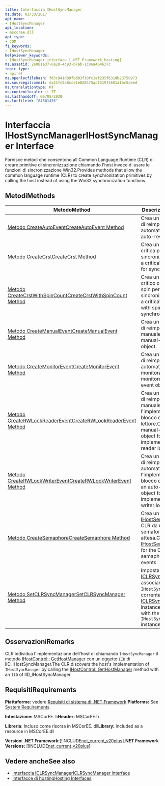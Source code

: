 ```yaml
---
title: Interfaccia IHostSyncManager
ms.date: 03/30/2017
api_name:
- IHostSyncManager
api_location:
- mscoree.dll
api_type:
- COM
f1_keywords:
- IHostSyncManager
helpviewer_keywords:
- IHostSyncManager interface [.NET Framework hosting]
ms.assetid: 2e081a37-6a28-4c93-b7ab-1c96a464637c
topic_type:
- apiref
ms.openlocfilehash: fd3c941d89fbd93f30fc1af235f6310b23758973
ms.sourcegitcommit: da21fc5a8cce1e028575acf31974681a1bc5aeed
ms.translationtype: MT
ms.contentlocale: it-IT
ms.lasthandoff: 06/08/2020
ms.locfileid: "84501456"
---
```

# <a name="ihostsyncmanager-interface"></a><span data-ttu-id="39844-102">Interfaccia IHostSyncManager</span><span class="sxs-lookup"><span data-stu-id="39844-102">IHostSyncManager Interface</span></span>
<span data-ttu-id="39844-103">Fornisce metodi che consentono all'Common Language Runtime (CLR) di creare primitive di sincronizzazione chiamando l'host invece di usare le funzioni di sincronizzazione Win32.</span><span class="sxs-lookup"><span data-stu-id="39844-103">Provides methods that allow the common language runtime (CLR) to create synchronization primitives by calling the host instead of using the Win32 synchronization functions.</span></span>  
  
## <a name="methods"></a><span data-ttu-id="39844-104">Metodi</span><span class="sxs-lookup"><span data-stu-id="39844-104">Methods</span></span>  
  
|<span data-ttu-id="39844-105">Metodo</span><span class="sxs-lookup"><span data-stu-id="39844-105">Method</span></span>|<span data-ttu-id="39844-106">Descrizione</span><span class="sxs-lookup"><span data-stu-id="39844-106">Description</span></span>|  
|------------|-----------------|  
|[<span data-ttu-id="39844-107">Metodo CreateAutoEvent</span><span class="sxs-lookup"><span data-stu-id="39844-107">CreateAutoEvent Method</span></span>](ihostsyncmanager-createautoevent-method.md)|<span data-ttu-id="39844-108">Crea un oggetto evento di reimpostazione automatica.</span><span class="sxs-lookup"><span data-stu-id="39844-108">Creates an auto-reset event object.</span></span>|  
|[<span data-ttu-id="39844-109">Metodo CreateCrst</span><span class="sxs-lookup"><span data-stu-id="39844-109">CreateCrst Method</span></span>](ihostsyncmanager-createcrst-method.md)|<span data-ttu-id="39844-110">Crea un oggetto sezione critica per la sincronizzazione.</span><span class="sxs-lookup"><span data-stu-id="39844-110">Creates a critical section object for synchronization.</span></span>|  
|[<span data-ttu-id="39844-111">Metodo CreateCrstWithSpinCount</span><span class="sxs-lookup"><span data-stu-id="39844-111">CreateCrstWithSpinCount Method</span></span>](ihostsyncmanager-createcrstwithspincount-method.md)|<span data-ttu-id="39844-112">Crea un oggetto sezione critico con il numero di spin per la sincronizzazione.</span><span class="sxs-lookup"><span data-stu-id="39844-112">Creates a critical section object with spin count for synchronization.</span></span>|  
|[<span data-ttu-id="39844-113">Metodo CreateManualEvent</span><span class="sxs-lookup"><span data-stu-id="39844-113">CreateManualEvent Method</span></span>](ihostsyncmanager-createmanualevent-method.md)|<span data-ttu-id="39844-114">Crea un oggetto evento di reimpostazione manuale.</span><span class="sxs-lookup"><span data-stu-id="39844-114">Creates a manual-reset event object.</span></span>|  
|[<span data-ttu-id="39844-115">Metodo CreateMonitorEvent</span><span class="sxs-lookup"><span data-stu-id="39844-115">CreateMonitorEvent Method</span></span>](ihostsyncmanager-createmonitorevent-method.md)|<span data-ttu-id="39844-116">Crea un oggetto evento di reimpostazione automatica monitorato.</span><span class="sxs-lookup"><span data-stu-id="39844-116">Creates a monitored auto-reset event object.</span></span>|  
|[<span data-ttu-id="39844-117">Metodo CreateRWLockReaderEvent</span><span class="sxs-lookup"><span data-stu-id="39844-117">CreateRWLockReaderEvent Method</span></span>](ihostsyncmanager-createrwlockreaderevent-method.md)|<span data-ttu-id="39844-118">Crea un oggetto evento di reimpostazione manuale per l'implementazione di un blocco del lettore.</span><span class="sxs-lookup"><span data-stu-id="39844-118">Creates a manual-reset event object for the implementation of a reader lock.</span></span>|  
|[<span data-ttu-id="39844-119">Metodo CreateRWLockWriterEvent</span><span class="sxs-lookup"><span data-stu-id="39844-119">CreateRWLockWriterEvent Method</span></span>](ihostsyncmanager-createrwlockwriterevent-method.md)|<span data-ttu-id="39844-120">Crea un oggetto evento di reimpostazione automatica per l'implementazione di un blocco del writer.</span><span class="sxs-lookup"><span data-stu-id="39844-120">Creates an auto-reset event object for the implementation of a writer lock.</span></span>|  
|[<span data-ttu-id="39844-121">Metodo CreateSemaphore</span><span class="sxs-lookup"><span data-stu-id="39844-121">CreateSemaphore Method</span></span>](ihostsyncmanager-createsemaphore-method.md)|<span data-ttu-id="39844-122">Crea un oggetto [IHostSemaphore](ihostsemaphore-interface.md) per CLR da usare come semaforo per gli eventi di attesa.</span><span class="sxs-lookup"><span data-stu-id="39844-122">Creates an [IHostSemaphore](ihostsemaphore-interface.md) object for the CLR to use as a semaphore for wait events.</span></span>|  
|[<span data-ttu-id="39844-123">Metodo SetCLRSyncManager</span><span class="sxs-lookup"><span data-stu-id="39844-123">SetCLRSyncManager Method</span></span>](ihostsyncmanager-setclrsyncmanager-method.md)|<span data-ttu-id="39844-124">Imposta l'istanza di [ICLRSyncManager](iclrsyncmanager-interface.md) da associare all' `IHostSyncManager` istanza corrente.</span><span class="sxs-lookup"><span data-stu-id="39844-124">Sets the [ICLRSyncManager](iclrsyncmanager-interface.md) instance to associate with the current `IHostSyncManager` instance.</span></span>|  
  
## <a name="remarks"></a><span data-ttu-id="39844-125">Osservazioni</span><span class="sxs-lookup"><span data-stu-id="39844-125">Remarks</span></span>  
 <span data-ttu-id="39844-126">CLR individua l'implementazione dell'host di chiamando `IHostSyncManager` il metodo [IHostControl:: GetHostManager](ihostcontrol-gethostmanager-method.md) con un oggetto `IID` di IID_IHostSyncManager.</span><span class="sxs-lookup"><span data-stu-id="39844-126">The CLR discovers the host's implementation of `IHostSyncManager` by calling the [IHostControl::GetHostManager](ihostcontrol-gethostmanager-method.md) method with an `IID` of IID_IHostSyncManager.</span></span>  
  
## <a name="requirements"></a><span data-ttu-id="39844-127">Requisiti</span><span class="sxs-lookup"><span data-stu-id="39844-127">Requirements</span></span>  
 <span data-ttu-id="39844-128">**Piattaforme:** vedere [Requisiti di sistema di .NET Framework](../../get-started/system-requirements.md).</span><span class="sxs-lookup"><span data-stu-id="39844-128">**Platforms:** See [System Requirements](../../get-started/system-requirements.md).</span></span>  
  
 <span data-ttu-id="39844-129">**Intestazione:** MSCorEE. h</span><span class="sxs-lookup"><span data-stu-id="39844-129">**Header:** MSCorEE.h</span></span>  
  
 <span data-ttu-id="39844-130">**Libreria:** Incluso come risorsa in MSCorEE. dll</span><span class="sxs-lookup"><span data-stu-id="39844-130">**Library:** Included as a resource in MSCorEE.dll</span></span>  
  
 <span data-ttu-id="39844-131">**Versioni .NET Framework:**[!INCLUDE[net_current_v20plus](../../../../includes/net-current-v20plus-md.md)]</span><span class="sxs-lookup"><span data-stu-id="39844-131">**.NET Framework Versions:** [!INCLUDE[net_current_v20plus](../../../../includes/net-current-v20plus-md.md)]</span></span>  
  
## <a name="see-also"></a><span data-ttu-id="39844-132">Vedere anche</span><span class="sxs-lookup"><span data-stu-id="39844-132">See also</span></span>

- [<span data-ttu-id="39844-133">Interfaccia ICLRSyncManager</span><span class="sxs-lookup"><span data-stu-id="39844-133">ICLRSyncManager Interface</span></span>](iclrsyncmanager-interface.md)
- [<span data-ttu-id="39844-134">Interfacce di hosting</span><span class="sxs-lookup"><span data-stu-id="39844-134">Hosting Interfaces</span></span>](hosting-interfaces.md)
